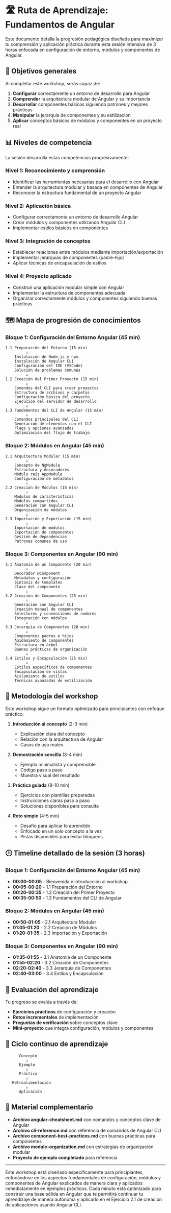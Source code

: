 # 🛣️ Ruta de Aprendizaje: Fundamentos de Angular

Este documento detalla la progresión pedagógica diseñada para maximizar tu comprensión y aplicación práctica durante esta sesión intensiva de 3 horas enfocada en configuración de entorno, módulos y componentes de Angular.

## 🎯 Objetivos generales

Al completar este workshop, serás capaz de:

1. **Configurar** correctamente un entorno de desarrollo para Angular
2. **Comprender** la arquitectura modular de Angular y su importancia
3. **Desarrollar** componentes básicos siguiendo patrones y mejores prácticas
4. **Manipular** la jerarquía de componentes y su estilización
5. **Aplicar** conceptos básicos de módulos y componentes en un proyecto real

## 📊 Niveles de competencia

La sesión desarrolla estas competencias progresivamente:

### Nivel 1: Reconocimiento y comprensión

- Identificar las herramientas necesarias para el desarrollo con Angular
- Entender la arquitectura modular y basada en componentes de Angular
- Reconocer la estructura fundamental de un proyecto Angular

### Nivel 2: Aplicación básica

- Configurar correctamente un entorno de desarrollo Angular
- Crear módulos y componentes utilizando Angular CLI
- Implementar estilos básicos en componentes

### Nivel 3: Integración de conceptos

- Establecer relaciones entre módulos mediante importación/exportación
- Implementar jerarquías de componentes (padre-hijo)
- Aplicar técnicas de encapsulación de estilos

### Nivel 4: Proyecto aplicado

- Construir una aplicación modular simple con Angular
- Implementar la estructura de componentes adecuada
- Organizar correctamente módulos y componentes siguiendo buenas prácticas

## 🗺️ Mapa de progresión de conocimientos

### Bloque 1: Configuración del Entorno Angular (45 min)

```plain
1.1 Preparación del Entorno (15 min)
         ↓
    Instalación de Node.js y npm
    Instalación de Angular CLI
    Configuración del IDE (VSCode)
    Solución de problemas comunes
         ↓
1.2 Creación del Primer Proyecto (15 min)
         ↓
    Comandos del CLI para crear proyectos
    Estructura de archivos y carpetas
    Configuración básica del proyecto
    Ejecución del servidor de desarrollo
         ↓
1.3 Fundamentos del CLI de Angular (15 min)
         ↓
    Comandos principales del CLI
    Generación de elementos con el CLI
    Flags y opciones avanzadas
    Optimización del flujo de trabajo
```

### Bloque 2: Módulos en Angular (45 min)

```plain
2.1 Arquitectura Modular (15 min)
         ↓
    Concepto de NgModule
    Estructura y decoradores
    Módulo raíz AppModule
    Configuración de metadatos
         ↓
2.2 Creación de Módulos (15 min)
         ↓
    Módulos de características
    Módulos compartidos
    Generación con Angular CLI
    Organización de módulos
         ↓
2.3 Importación y Exportación (15 min)
         ↓
    Importación de módulos
    Exportación de componentes
    Gestión de dependencias
    Patrones comunes de uso
```

### Bloque 3: Componentes en Angular (90 min)

```plain
3.1 Anatomía de un Componente (20 min)
         ↓
    Decorador @Component
    Metadatos y configuración
    Sintaxis de templates
    Clase del componente
         ↓
3.2 Creación de Componentes (25 min)
         ↓
    Generación con Angular CLI
    Creación manual de componentes
    Selectores y convenciones de nombres
    Integración con módulos
         ↓
3.3 Jerarquía de Componentes (20 min)
         ↓
    Componentes padres e hijos
    Anidamiento de componentes
    Estructura en árbol
    Buenas prácticas de organización
         ↓
3.4 Estilos y Encapsulación (25 min)
         ↓
    Estilos específicos de componentes
    Encapsulación de vistas
    Aislamiento de estilos
    Técnicas avanzadas de estilización
```

## 🧠 Metodología del workshop

Este workshop sigue un formato optimizado para principiantes con enfoque práctico:

1. **Introducción al concepto** (2-3 min)
   - Explicación clara del concepto
   - Relación con la arquitectura de Angular
   - Casos de uso reales

2. **Demostración sencilla** (3-4 min)
   - Ejemplo minimalista y comprensible
   - Código paso a paso
   - Muestra visual del resultado

3. **Práctica guiada** (8-10 min)
   - Ejercicios con plantillas preparadas
   - Instrucciones claras paso a paso
   - Soluciones disponibles para consulta

4. **Reto simple** (4-5 min)
   - Desafío para aplicar lo aprendido
   - Enfocado en un solo concepto a la vez
   - Pistas disponibles para evitar bloqueos

## 🕒 Timeline detallado de la sesión (3 horas)

### Bloque 1: Configuración del Entorno Angular (45 min)

- **00:00-00:05** - Bienvenida e introducción al workshop
- **00:05-00:20** - 1.1 Preparación del Entorno
- **00:20-00:35** - 1.2 Creación del Primer Proyecto
- **00:35-00:50** - 1.3 Fundamentos del CLI de Angular

### Bloque 2: Módulos en Angular (45 min)

- **00:50-01:05** - 2.1 Arquitectura Modular
- **01:05-01:20** - 2.2 Creación de Módulos
- **01:20-01:35** - 2.3 Importación y Exportación

### Bloque 3: Componentes en Angular (90 min)

- **01:35-01:55** - 3.1 Anatomía de un Componente
- **01:55-02:20** - 3.2 Creación de Componentes
- **02:20-02:40** - 3.3 Jerarquía de Componentes
- **02:40-03:00** - 3.4 Estilos y Encapsulación

## 📝 Evaluación del aprendizaje

Tu progreso se evalúa a través de:

- **Ejercicios prácticos** de configuración y creación
- **Retos incrementales** de implementación
- **Preguntas de verificación** sobre conceptos clave
- **Mini-proyecto** que integra configuración, módulos y componentes

## 🔄 Ciclo continuo de aprendizaje

```plain
      Concepto
         ↓
      Ejemplo 
         ↓
      Práctica 
         ↓
   Retroalimentación
         ↓
      Aplicación
```

## 🧩 Material complementario

- **Archivo angular-cheatsheet.md** con comandos y conceptos clave de Angular
- **Archivo cli-reference.md** con referencia de comandos de Angular CLI
- **Archivo component-best-practices.md** con buenas prácticas para componentes
- **Archivo module-organization.md** con estrategias de organización modular
- **Proyecto de ejemplo completado** para referencia

---

Este workshop está diseñado específicamente para principiantes, enfocándose en los aspectos fundamentales de configuración, módulos y componentes de Angular explicados de manera clara y aplicados inmediatamente en ejemplos prácticos. Cada minuto está optimizado para construir una base sólida en Angular que te permitirá continuar tu aprendizaje de manera autónoma y aplicarlo en el Ejercicio 2.1 de creación de aplicaciones usando Angular CLI.
